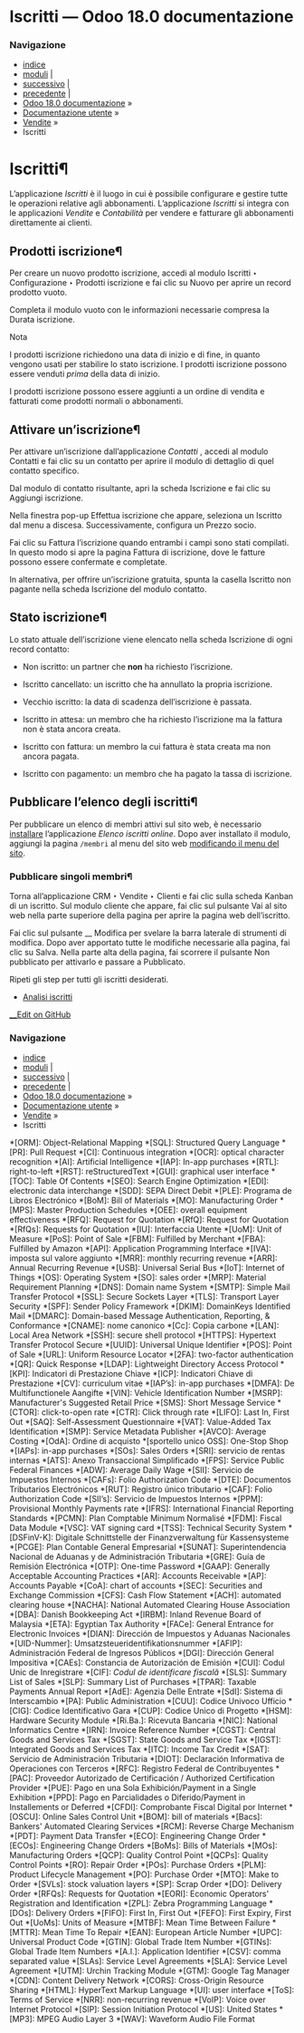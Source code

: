 # Iscritti — Odoo 18.0 documentazione

### Navigazione

  * [indice](../../genindex.html "Indice generale")
  * [moduli](../../py-modindex.html "Indice del modulo Python") |
  * [successivo](members/members_analysis.html "Analisi iscritti") |
  * [precedente](rental.html "Noleggio") |
  * [Odoo 18.0 documentazione](../../index-2.html) »
  * [Documentazione utente](../../applications.html) »
  * [Vendite](../sales.html) »
  * Iscritti



# Iscritti¶

L’applicazione _Iscritti_ è il luogo in cui è possibile configurare e gestire tutte le operazioni relative agli abbonamenti. L’applicazione _Iscritti_ si integra con le applicazioni _Vendite_ e _Contabilità_ per vendere e fatturare gli abbonamenti direttamente ai clienti.

## Prodotti iscrizione¶

Per creare un nuovo prodotto iscrizione, accedi al modulo Iscritti ‣ Configurazione ‣ Prodotti iscrizione e fai clic su Nuovo per aprire un record prodotto vuoto.

Completa il modulo vuoto con le informazioni necessarie compresa la Durata iscrizione.

Nota

I prodotti iscrizione richiedono una data di inizio e di fine, in quanto vengono usati per stabilire lo stato iscrizione. I prodotti iscrizione possono essere venduti _prima_ della data di inizio.

I prodotti iscrizione possono essere aggiunti a un ordine di vendita e fatturati come prodotti normali o abbonamenti.

## Attivare un’iscrizione¶

Per attivare un’iscrizione dall’applicazione _Contatti_ , accedi al modulo Contatti e fai clic su un contatto per aprire il modulo di dettaglio di quel contatto specifico.

Dal modulo di contatto risultante, apri la scheda Iscrizione e fai clic su Aggiungi iscrizione.

Nella finestra pop-up Effettua iscrizione che appare, seleziona un Iscritto dal menu a discesa. Successivamente, configura un Prezzo socio.

Fai clic su Fattura l’iscrizione quando entrambi i campi sono stati compilati. In questo modo si apre la pagina Fattura di iscrizione, dove le fatture possono essere confermate e completate.

In alternativa, per offrire un’iscrizione gratuita, spunta la casella Iscritto non pagante nella scheda Iscrizione del modulo contatto.

## Stato iscrizione¶

Lo stato attuale dell’iscrizione viene elencato nella scheda Iscrizione di ogni record contatto:

  * Non iscritto: un partner che **non** ha richiesto l’iscrizione.

  * Iscritto cancellato: un iscritto che ha annullato la propria iscrizione.

  * Vecchio iscritto: la data di scadenza dell’iscrizione è passata.

  * Iscritto in attesa: un membro che ha richiesto l’iscrizione ma la fattura non è stata ancora creata.

  * Iscritto con fattura: un membro la cui fattura è stata creata ma non ancora pagata.

  * Iscritto con pagamento: un membro che ha pagato la tassa di iscrizione.




## Pubblicare l’elenco degli iscritti¶

Per pubblicare un elenco di membri attivi sul sito web, è necessario [installare](../general/apps_modules.html#general-install) l’applicazione _Elenco iscritti online_. Dopo aver installato il modulo, aggiungi la pagina `/membri` al menu del sito web [modificando il menu del sito](../websites/website/pages/menus.html).

### Pubblicare singoli membri¶

Torna all’applicazione CRM ‣ Vendite ‣ Clienti e fai clic sulla scheda Kanban di un iscritto. Sul modulo cliente che appare, fai clic sul pulsante Vai al sito web nella parte superiore della pagina per aprire la pagina web dell’iscritto.

Fai clic sul pulsante __ Modifica per svelare la barra laterale di strumenti di modifica. Dopo aver apportato tutte le modifiche necessarie alla pagina, fai clic su Salva. Nella parte alta della pagina, fai scorrere il pulsante Non pubblicato per attivarlo e passare a Pubblicato.

Ripeti gli step per tutti gli iscritti desiderati.

  * [Analisi iscritti](members/members_analysis.html)



[ __Edit on GitHub](https://github.com/odoo/Documentation/edit/18.0/content/applications/sales/members.rst)

### Navigazione

  * [indice](../../genindex.html "Indice generale")
  * [moduli](../../py-modindex.html "Indice del modulo Python") |
  * [successivo](members/members_analysis.html "Analisi iscritti") |
  * [precedente](rental.html "Noleggio") |
  * [Odoo 18.0 documentazione](../../index-2.html) »
  * [Documentazione utente](../../applications.html) »
  * [Vendite](../sales.html) »
  * Iscritti


  *[ORM]: Object-Relational Mapping
  *[SQL]: Structured Query Language
  *[PR]: Pull Request
  *[CI]: Continuous integration
  *[OCR]: optical character recognition
  *[AI]: Artificial Intelligence
  *[IAP]: In-app purchases
  *[RTL]: right-to-left
  *[RST]: reStructuredText
  *[GUI]: graphical user interface
  *[TOC]: Table Of Contents
  *[SEO]: Search Engine Optimization
  *[EDI]: electronic data interchange
  *[SDD]: SEPA Direct Debit
  *[PLE]: Programa de Libros Electrónico
  *[BoM]: Bill of Materials
  *[MO]: Manufacturing Order
  *[MPS]: Master Production Schedules
  *[OEE]: overall equipment effectiveness
  *[RFQ]: Request for Quotation
  *[RfQ]: Request for Quotation
  *[RfQs]: Requests for Quotation
  *[IU]: Interfaccia Utente
  *[UoM]: Unit of Measure
  *[PoS]: Point of Sale
  *[FBM]: Fulfilled by Merchant
  *[FBA]: Fulfilled by Amazon
  *[API]: Application Programming Interface
  *[IVA]: imposta sul valore aggiunto
  *[MRR]: monthly recurring revenue
  *[ARR]: Annual Recurring Revenue
  *[USB]: Universal Serial Bus
  *[IoT]: Internet of Things
  *[OS]: Operating System
  *[SO]: sales order
  *[MRP]: Material Requirement Planning
  *[DNS]: Domain name System
  *[SMTP]: Simple Mail Transfer Protocol
  *[SSL]: Secure Sockets Layer
  *[TLS]: Transport Layer Security
  *[SPF]: Sender Policy Framework
  *[DKIM]: DomainKeys Identified Mail
  *[DMARC]: Domain-based Message Authentication, Reporting, & Conformance
  *[CNAME]: nome canonico
  *[Cc]: Copia carbone
  *[LAN]: Local Area Network
  *[SSH]: secure shell protocol
  *[HTTPS]: Hypertext Transfer Protocol Secure
  *[UUID]: Universal Unique Identifier
  *[POS]: Point of Sale
  *[URL]: Uniform Resource Locator
  *[2FA]: two-factor authentication
  *[QR]: Quick Response
  *[LDAP]: Lightweight Directory Access Protocol
  *[KPI]: Indicatori di Prestazione Chiave
  *[ICP]: Indicatori Chiave di Prestazione
  *[CV]: curriculum vitae
  *[IAP’s]: in-app purchases
  *[DMFA]: De Multifunctionele Aangifte
  *[VIN]: Vehicle Identification Number
  *[MSRP]: Manufacturer's Suggested Retail Price
  *[SMS]: Short Message Service
  *[CTOR]: click-to-open rate
  *[CTR]: Click through rate
  *[LIFO]: Last In, First Out
  *[SAQ]: Self-Assessment Questionnaire
  *[VAT]: Value-Added Tax Identification
  *[SMP]: Service Metadata Publisher
  *[AVCO]: Average Costing
  *[OdA]: Ordine di acquisto
  *[sportello unico OSS]: One-Stop Shop
  *[IAPs]: in-app purchases
  *[SOs]: Sales Orders
  *[SRI]: servicio de rentas internas
  *[ATS]: Anexo Transaccional Simplificado
  *[FPS]: Service Public Federal Finances
  *[ADW]: Average Daily Wage
  *[SII]: Servicio de Impuestos Internos
  *[CAFs]: Folio Authorization Code
  *[DTE]: Documentos Tributarios Electrónicos
  *[RUT]: Registro único tributario
  *[CAF]: Folio Authorization Code
  *[SII’s]: Servicio de Impuestos Internos
  *[PPM]: Provisional Monthly Payments rate
  *[IFRS]: International Financial Reporting Standards
  *[PCMN]: Plan Comptable Minimum Normalisé
  *[FDM]: Fiscal Data Module
  *[VSC]: VAT signing card
  *[TSS]: Technical Security System
  *[DSFinV-K]: Digitale Schnittstelle der Finanzverwaltung für Kassensysteme
  *[PCGE]: Plan Contable General Empresarial
  *[SUNAT]: Superintendencia Nacional de Aduanas y de Administración Tributaria
  *[GRE]: Guía de Remisión Electrónica
  *[OTP]: One-time Password
  *[GAAP]: Generally Acceptable Accounting Practices
  *[AR]: Accounts Receivable
  *[AP]: Accounts Payable
  *[CoA]: chart of accounts
  *[SEC]: Securities and Exchange Commission
  *[CFS]: Cash Flow Statement
  *[ACH]: automated clearing house
  *[NACHA]: National Automated Clearing House Association
  *[DBA]: Danish Bookkeeping Act
  *[IRBM]: Inland Revenue Board of Malaysia
  *[ETA]: Egyptian Tax Authority
  *[FACe]: General Entrance for Electronic Invoices
  *[DIAN]: Dirección de Impuestos y Aduanas Nacionales
  *[UID-Nummer]: Umsatzsteueridentifikationsnummer
  *[AFIP]: Administración Federal de Ingresos Públicos
  *[DGI]: Dirección General Impositiva
  *[CAEs]: Constancia de Autorización de Emisión
  *[CUI]: Codul Unic de Inregistrare
  *[CIF]: *Codul de identificare fiscală*
  *[SLS]: Summary List of Sales
  *[SLP]: Summary List of Purchases
  *[TPAR]: Taxable Payments Annual Report
  *[AdE]: Agenzia Delle Entrate
  *[SdI]: Sistema di Interscambio
  *[PA]: Public Administration
  *[CUU]: Codice Univoco Ufficio
  *[CIG]: Codice Identificativo Gara
  *[CUP]: Codice Unico di Progetto
  *[HSM]: Hardware Security Module
  *[Ri.Ba.]: Ricevuta Bancaria
  *[NIC]: National Informatics Centre
  *[IRN]: Invoice Reference Number
  *[CGST]: Central Goods and Services Tax
  *[SGST]: State Goods and Service Tax
  *[IGST]: Integrated Goods and Services Tax
  *[ITC]: Income Tax Credit
  *[SAT]: Servicio de Administración Tributaria
  *[DIOT]: Declaración Informativa de Operaciones con Terceros
  *[RFC]: Registro Federal de Contribuyentes
  *[PAC]: Proveedor Autorizado de Certificación / Authorized Certification Provider
  *[PUE]: Pago en una Sola Exhibición/Payment in a Single Exhibition
  *[PPD]: Pago en Parcialidades o Diferido/Payment in Installements or Deferred
  *[CFDI]: Comprobante Fiscal Digital por Internet
  *[OSCU]: Online Sales Control Unit
  *[BOM]: bill of materials
  *[Bacs]: Bankers' Automated Clearing Services
  *[RCM]: Reverse Charge Mechanism
  *[PDT]: Payment Data Transfer
  *[ECO]: Engineering Change Order
  *[ECOs]: Engineering Change Orders
  *[BoMs]: Bills of Materials
  *[MOs]: Manufacturing Orders
  *[QCP]: Quality Control Point
  *[QCPs]: Quality Control Points
  *[RO]: Repair Order
  *[POs]: Purchase Orders
  *[PLM]: Product Lifecycle Management
  *[PO]: Purchase Order
  *[MTO]: Make to Order
  *[SVLs]: stock valuation layers
  *[SP]: Scrap Order
  *[DO]: Delivery Order
  *[RFQs]: Requests for Quotation
  *[EORI]: Economic Operators' Registration and Identification
  *[ZPL]: Zebra Programming Language
  *[DOs]: Delivery Orders
  *[FIFO]: First In, First Out
  *[FEFO]: First Expiry, First Out
  *[UoMs]: Units of Measure
  *[MTBF]: Mean Time Between Failure
  *[MTTR]: Mean Time To Repair
  *[EAN]: European Article Number
  *[UPC]: Universal Product Code
  *[GTIN]: Global Trade Item Number
  *[GTINs]: Global Trade Item Numbers
  *[A.I.]: Application Identifier
  *[CSV]: comma separated value
  *[SLAs]: Service Level Agreements
  *[SLA]: Service Level Agreement
  *[UTM]: Urchin Tracking Module
  *[GTM]: Google Tag Manager
  *[CDN]: Content Delivery Network
  *[CORS]: Cross-Origin Resource Sharing
  *[HTML]: HyperText Markup Language
  *[UI]: user interface
  *[ToS]: Terms of Service
  *[NRR]: non-recurring revenue
  *[VoIP]: Voice over Internet Protocol
  *[SIP]: Session Initiation Protocol
  *[US]: United States
  *[MP3]: MPEG Audio Layer 3
  *[WAV]: Waveform Audio File Format